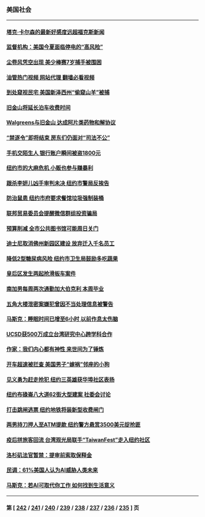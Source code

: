 ### 美国社会
---
#### [塔克‧卡尔森的最新好感度远超福克斯新闻](../../pages/ncid1078160/n14000462.md?05200445) 
#### [监督机构：美国今夏面临停电的“高风险”](../../pages/ncid1078160/n13999850.md?05200445) 
#### [尘卷风凭空出现 美少棒赛7岁捕手被围困](../../pages/ncid1078160/n14000434.md?05200445) 
#### [油管热门视频 网站代理 翻墙必看视频](http://138.2.39.72:81/youtube.html?epic-marker?05200445)
#### [到处窥视民宅 美国新泽西州“偷窥山羊”被捕](../../pages/ncid1078160/n14000034.md?05200445) 
#### [旧金山将延长泊车收费时间](../../pages/ncid1078160/n14000114.md?05200445) 
#### [Walgreens与旧金山 达成阿片类药物和解协议](../../pages/ncid1078160/n14000110.md?05200445) 
#### [“禁逐令”即将结束 房东们仍面对“司法不公”](../../pages/ncid1078160/n14000089.md?05200445) 
#### [手机交陌生人 银行账户瞬间被盗1800元](../../pages/ncid1078160/n14000064.md?05200445) 
#### [纽约市的大麻危机 小贩也参与赚暴利](../../pages/ncid1078160/n14000058.md?05200445) 
#### [跟杀李妍儿凶手审判未决 纽约市警局反挨告](../../pages/ncid1078160/n14000047.md?05200445) 
#### [防治鼠患 纽约市府要求餐馆垃圾强制装桶](../../pages/ncid1078160/n14000041.md?05200445) 
#### [联邦贸易委员会提醒微信群组投资骗局](../../pages/ncid1078160/n14000063.md?05200445) 
#### [预算削减 全市公共图书馆可能周日关门](../../pages/ncid1078160/n14000035.md?05200445) 
#### [迪士尼取消佛州新园区建设 放弃迁入千名员工](../../pages/ncid1078160/n13999844.md?05200445) 
#### [降低2型糖尿病风险 纽约市卫生局鼓励多吃蔬果](../../pages/ncid1078160/n14000039.md?05200445) 
#### [皇后区发生两起抢滑板车案件](../../pages/ncid1078160/n14000051.md?05200445) 
#### [南加男每周两次通勤加大伯克利 本周毕业](../../pages/ncid1078160/n13999970.md?05200445) 
#### [五角大楼泄密案嫌犯曾因不当处理信息被警告](../../pages/ncid1078160/n13999912.md?05200445) 
#### [马斯克：睡眠时间已增至6小时 以前作息太伤脑](../../pages/ncid1078160/n13999837.md?05200445) 
#### [UCSD获500万成立台湾研究中心跨学科合作](../../pages/ncid1078160/n13999838.md?05200445) 
#### [作家：我们内心都有神性 来世间为了锤炼](../../pages/ncid1078160/n13999682.md?05200445) 
#### [开车超速被拦查 美国男子“嫁祸”邻座的小狗](../../pages/ncid1078160/n13999329.md?05200445) 
#### [见义勇为赶走抢犯 纽约三英雄获华埠社区表扬](../../pages/ncid1078160/n13999370.md?05200445) 
#### [纽约布碌崙八大道62街大型建案 社委会讨论](../../pages/ncid1078160/n13999392.md?05200445) 
#### [打击跳闸逃票 纽约地铁将装新型收费闸门](../../pages/ncid1078160/n13999375.md?05200445) 
#### [两男持刀押人至ATM提款 纽约警方悬赏3500美元捉抢匪](../../pages/ncid1078160/n13999363.md?05200445) 
#### [疫后拼旅客回流 台湾观光局联手“TaiwanFest”走入纽约社区](../../pages/ncid1078160/n13999403.md?05200445) 
#### [洛杉矶法官暂禁：提审前索取保释金](../../pages/ncid1078160/n13999141.md?05200445) 
#### [民调：61%美国人认为AI威胁人类未来](../../pages/ncid1078160/n13999146.md?05200445) 
#### [马斯克：若AI可取代你工作 如何找到生活意义](../../pages/ncid1078160/n13999079.md?05200445) 

---
#### 第 [ [242](./242.md?05200445) / [241](./241.md?05200445) / [240](./240.md?05200445) / [239](./239.md?05200445) / [238](./238.md?05200445) / [237](./237.md?05200445) / [236](./236.md?05200445) / [235](./235.md?05200445) ] 页
